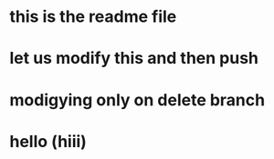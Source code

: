# this is the readme file
# let us modify this and then push
# modigying only on delete branch
# hello (hiii)
